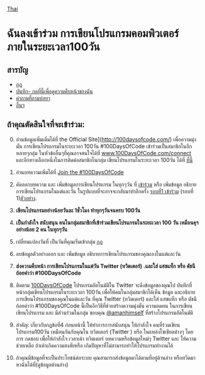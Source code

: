 [Thai](intl/TH/README.md)
# ฉันลงเข้าร่วม การเขียนโปรแกรมคอมพิวเตอร์ภายในระยะเวลา100วัน 

## สารบัญ
* [กฎ](rules.md)
* [บันทึก- กดที่นี้เพื่อดูความคืบหน้าของฉัน](log.md)
* [คำถามที่ถามบ่อยๆ](FAQ.md)
* [อื่นๆ](resources.md)


## ถ้าคุณตัดสินใจที่จะเข้าร่วม:

0. อ่านข้อมูลเพิ่มเติ่มได้ที่ the Official Site](http://100daysofcode.com/) เพื่อความมุ่งมั่น การเขียนโปรแกรมในระยะเวลา 100วัน #100DaysOfCode 
เข้าร่วมเป็นสมาชิกในอีกหลายๆกลุ่ม ในหัวข้ออื่นๆที่คุณอาจสนใจได้ที่ www.100DaysOfCode.com/connect และอีกทางเลือกหนึ่งในการติดต่อสมาชิกในกลุ่ม เขียนโปรแกรมในระยะเวลา 100วัน ได้ที่   [ที่นี้](https://join.slack.com/t/100xcode/shared_invite/enQtMzA2NzUyODY4MTgyLWM2NzMzYzBmZTcwOTk0MzM2YTI5OWQzM2M3ZTVjZTUyMTE0NDk3ZjdiZmExNGU5Mjg3ODgzZTQxODI3YTNjZjA) 

1. อ่านบทความเพิ่มได้ที่ [Join the #100DaysOfCode](https://medium.freecodecamp.com/join-the-100daysofcode-556ddb4579e4)


2. คัดลอกบทความ และ เพิ่มข้อมูลการเขียนโปรแกรม ในทุกๆวัน ที่ [เข้าร่วม](log.md) หรือ เพิ่มข้อมูล อธิบายการเขียนโปรแกรมในแต่และวัน ในรูปแบบที่จะอาจจะกลับมาทำอีกครั้ง [รอบที่1 เข้าร่วม](r1-log.md) (รอบที่ 1)[ตัวอย่าง](https://github.com/Kallaway/100-days-kallaway-log).

3. **เขียนโปรแกรมอย่างน้อยวันละ 1ชั่วโมง ทำทุกๆวันจนครบ 100วัน**
4. **เป็นกำลังใจ สนับสนุน คนในกลุ่มสมาชิกที่เข้าร่วมเขียนโปรแกรมในระยะเวลา 100 วัน เหมือนคุฯ อย่างน้อย  2 คน ในทุกๆวัน**
5. เปลี่ยนแปลงวันที่ เป็นวันที่คุณเริ่มเข้ากลุ่ม  [กฎ](rules.md) 
6. ลบข้อมูลตัวอย่างออก และ เพิ่มข้อมูล อธิบายการเขียนโปรแกรมของคุณเองในแต่และวัน
7. **ส่งความคืบหน้า การเขียนโปรแกรมในแต่วัน Twitter (ทวิตเตอร์)
.และใส่ แฮชแท็ก หรือ ดัชนีถ้อยคำว่า  #100DaysOfCode**

8. ติดตาม [100DaysOfCode](https://twitter.com/_100DaysOfCode) โปรแกรมอัตโนมัติใน Twitter จะดึงข้อมูลของคุณไป บันทึกที่หน้ากลุ่มเขียนโปรแกรมในระยะเวลา 100วัน เพื่อให้คนในกลุ่มสมาชิกได้เห็น ข้อมูล และอธิบายการเขียนโปรแกรมของคุณในแต่และวัน ที่คุณ Twitter (ทวิตเตอร์)
และใส่ แฮชแท็ก หรือ ดัชนีถ้อยคำว่า  #100DaysOfCode นี้เป็นอีกวิธีที่ช่วยสร้างความมุ่งมั่น ความอดทน ในการเขียนเขียนโปรแกรม และ มีส่วนร่วมในกลุ่ม ขอบคุณ [@amanhimself](https://twitter.com/amanhimself) ที่สร้างโปรแกรมอัตโนมัติ

9. สำคัญ: เกี่ยวกับกฎข้อที่4 ก่อนหน้านี้
ให้ทำการการสนับสนุน ให้กำลังใจ  คนที่ร่วมเขียนโปรแกรม100วัน เหมือนกันกับคุณใน  ทวิตเตอร์ (Twitter ) หรือ ในแหล่งโซเชียลต่างๆ โดยการ กดชอบ เพื่อให้กำลังใจ เวลาเค้า  ทวิตเตอร์ บทความหรือข้อมูลใหม่ๆ Twitter  และ ให้ความช่วยเหลือ ถ้าเค้าเกิดความสงสัยหรือ เกิดปัญหาที่ไม่สามารถทำให้โปรแกรมทำงานได้

10. ถ้าคุณมีข้อมูลที่จะเป็นประโยชน์ต่อระบบ คุณสามารถส่งข้อมูลมาได้ตามที่อยู่ด้านล่าง หรือทวีตมา หาฉันได้ที่(ดูข้อมูลด้านล่าง) 